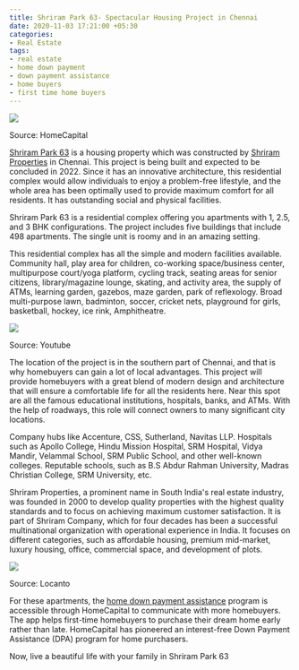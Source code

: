 ```yaml
---
title: Shriram Park 63- Spectacular Housing Project in Chennai
date: 2020-11-03 17:21:00 +05:30
categories:
- Real Estate
tags:
- real estate
- home down payment
- down payment assistance
- home buyers
- first time home buyers
---
```


**[![](https://lh4.googleusercontent.com/U9FJlcSLXs17-r6Va7aKucmBwm9-ZVnltP_dCpWOeagAWycZGyC00M5ZhJqp0kOBAPrbK1Mmgce2tx_7dNrxrZnMzllo58zbCAWJw18_AbW67JuJS-CYEwysdBC05hzC5LkYO950)](https://homecapital.in/property/465/shriram-park-63-2.5-bhk)**

Source: HomeCapital

[Shriram Park 63](https://homecapital.in/property/465/shriram-park-63-2.5-bhk) is a housing property which was constructed by [Shriram Properties](https://homecapital.in/offering/developer/shriram) in Chennai. This project is being built and expected to be concluded in 2022. Since it has an innovative architecture, this residential complex would allow individuals to enjoy a problem-free lifestyle, and the whole area has been optimally used to provide maximum comfort for all residents. It has outstanding social and physical facilities.

Shriram Park 63 is a residential complex offering you apartments with 1, 2.5, and 3 BHK configurations. The project includes five buildings that include 498 apartments. The single unit is roomy and in an amazing setting.

This residential complex has all the simple and modern facilities available. Community hall, play area for children, co-working space/business center, multipurpose court/yoga platform, cycling track, seating areas for senior citizens, library/magazine lounge, skating, and activity area, the supply of ATMs, learning garden, gazebos, maze garden, park of reflexology. Broad multi-purpose lawn, badminton, soccer, cricket nets, playground for girls, basketball, hockey, ice rink, Amphitheatre.

**![](https://lh4.googleusercontent.com/A5MzbdgHq0uBXGBo0EHaquGOzZGdI5KkjBTO2p0HYtkscHFTx7S0vMn8uwXGD3Af6hdAOszt1_XQGxcKv9x7uojyHRLYJxJJGyWlN3IYvcllZRcJC7neVnh6zYdDnUnlOTLZpZrh)**

Source: Youtube

The location of the project is in the southern part of Chennai, and that is why homebuyers can gain a lot of local advantages. This project will provide homebuyers with a great blend of modern design and architecture that will ensure a comfortable life for all the residents here. Near this spot are all the famous educational institutions, hospitals, banks, and ATMs. With the help of roadways, this role will connect owners to many significant city locations.

Company hubs like Accenture, CSS, Sutherland, Navitas LLP. Hospitals such as Apollo College, Hindu Mission Hospital, SRM Hospital, Vidya Mandir, Velammal School, SRM Public School, and other well-known colleges. Reputable schools, such as B.S Abdur Rahman University, Madras Christian College, SRM University, etc.

Shriram Properties, a prominent name in South India's real estate industry, was founded in 2000 to develop quality properties with the highest quality standards and to focus on achieving maximum customer satisfaction. It is part of Shriram Company, which for four decades has been a successful multinational organization with operational experience in India. It focuses on different categories, such as affordable housing, premium mid-market, luxury housing, office, commercial space, and development of plots.

**[![](https://lh6.googleusercontent.com/XhEhavhw2UKVZdDJm_ic7Moq12ptAy4eWsmG-5Uy4Sp-hMu1-O-bTvnUnDakcF5F_o74VFEw0E0w-9lycQqy9wOBZuRjdYQchugOmxfEKHbi2SFGGtgWM2-oSEh8vZF4-iwyMSeG)](https://homecapital.in/program)**

Source: Locanto

For these apartments, the [home down payment assistance](https://homecapital.in/offering) program is accessible through HomeCapital to communicate with more homebuyers. The app helps first-time homebuyers to purchase their dream home early rather than late. HomeCapital has pioneered an interest-free Down Payment Assistance (DPA) program for home purchasers.

Now, live a beautiful life with your family in Shriram Park 63